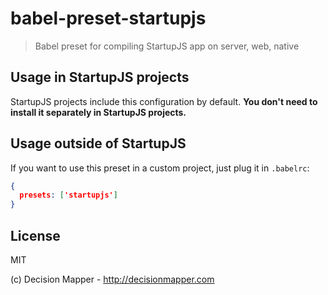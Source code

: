 # babel-preset-startupjs
> Babel preset for compiling StartupJS app on server, web, native

## Usage in StartupJS projects

StartupJS projects include this configuration by default. **You don't need to install it separately in StartupJS projects.**

## Usage outside of StartupJS

If you want to use this preset in a custom project, just plug it in `.babelrc`:

```json
{
  presets: ['startupjs']
}
```

## License

MIT

(c) Decision Mapper - http://decisionmapper.com
